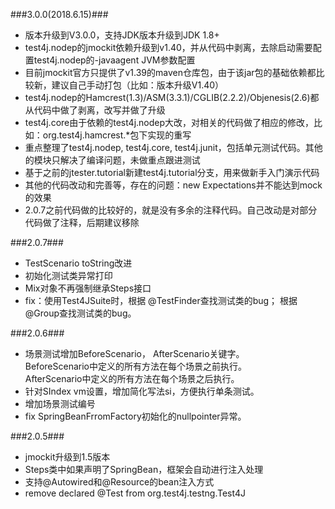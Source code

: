 
###3.0.0(2018.6.15)###
- 版本升级到V3.0.0，支持JDK版本升级到JDK 1.8+
- test4j.nodep的jmockit依赖升级到v1.40，并从代码中剥离，去除启动需要配置test4j.nodep的-javaagent JVM参数配置
- 目前jmockit官方只提供了v1.39的maven仓库包，由于该jar包的基础依赖都比较新，建议自己手动打包（比如：版本升级V1.40）
- test4j.nodep的Hamcrest(1.3)/ASM(3.3.1)/CGLIB(2.2.2)/Objenesis(2.6)都从代码中做了剥离，改写并做了升级
- test4j.core由于依赖的test4j.nodep大改，对相关的代码做了相应的修改，比如：org.test4j.hamcrest.*包下实现的重写
- 重点整理了test4j.nodep, test4j.core, test4j.junit，包括单元测试代码。其他的模块只解决了编译问题，未做重点跟进测试
- 基于之前的jtester.tutorial新建test4j.tutorial分支，用来做新手入门演示代码
- 其他的代码改动和完善等，存在的问题：new Expectations并不能达到mock的效果
- 2.0.7之前代码做的比较好的，就是没有多余的注释代码。自己改动是对部分代码做了注释，后期建议移除


###2.0.7###
- TestScenario toString改进
- 初始化测试类异常打印
- Mix对象不再强制继承Steps接口
- fix：使用Test4JSuite时，根据 @TestFinder查找测试类的bug； 根据@Group查找测试类的bug。

###2.0.6###
- 场景测试增加BeforeScenario， AfterScenario关键字。<br> 
	BeforeScenario中定义的所有方法在每个场景之前执行。<br>
	AfterScenario中定义的所有方法在每个场景之后执行。
- 针对SIndex vm设置，增加简化写法si，方便执行单条测试。
- 增加场景测试编号
- fix SpringBeanFrromFactory初始化的nullpointer异常。

###2.0.5###
- jmockit升级到1.5版本
- Steps类中如果声明了SpringBean，框架会自动进行注入处理
- 支持@Autowired和@Resource的bean注入方式
- remove declared @Test from org.test4j.testng.Test4J